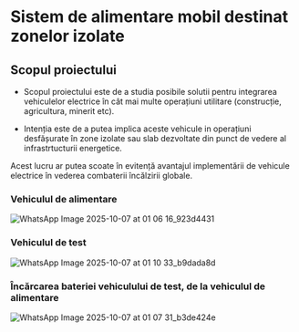 ﻿# Sistem de alimentare mobil destinat zonelor izolate

## Scopul proiectului

* Scopul proiectului este de a studia posibile solutii pentru integrarea vehiculelor electrice în cât mai multe operațiuni utilitare (construcție, agricultura, minerit etc).
  
* Intenția este de a putea implica aceste vehicule in operațiuni desfășurate în zone izolate sau slab dezvoltate din punct de vedere al infrastrtucturii energetice.

Acest lucru ar putea scoate în evitență avantajul implementării de vehicule electrice în vederea combaterii încălzirii globale.

### Vehiculul de alimentare
![WhatsApp Image 2025-10-07 at 01 06 16_923d4431](https://github.com/user-attachments/assets/4d7e7d23-a5a9-4fc7-97b5-e802a245a98e)

### Vehiculul de test
![WhatsApp Image 2025-10-07 at 01 10 33_b9dada8d](https://github.com/user-attachments/assets/706166ab-1139-43b9-9bf0-2e8f77d25b51)

### Încărcarea bateriei vehiculului de test, de la vehiculul de alimentare
![WhatsApp Image 2025-10-07 at 01 07 31_b3de424e](https://github.com/user-attachments/assets/7d719a23-547b-4d57-a0ef-accb63a7864d)


